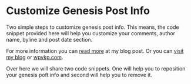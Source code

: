 Customize Genesis Post Info
=================

Two simple steps to customize genesis post info. This means, the code snippet provided here will help you customize your comments, author name, byline and post date section.

For more information you can <a title="Customize Post Info In Genesis Theme" href="http://blogvkp.com/customize-post-info-in-genesis-theme/" target="_blank">read more</a> at my blog post. Or you can <a href="http://blogvkp.com" target="_blank">visit my blog</a> or <a href="http://www/wpvkp.com" target="_blank">wpvkp.com</a>.

Over here we will share two code snippets. One will help you to reposition your genesis poft info and second will help you to remove it.
